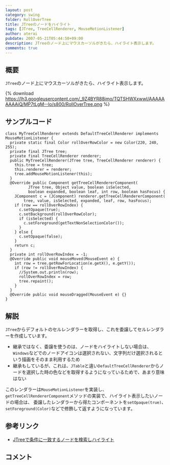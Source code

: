 ```yaml
---
layout: post
category: swing
folder: RollOverTree
title: JTreeのノードをハイライト
tags: [JTree, TreeCellRenderer, MouseMotionListener]
author: aterai
pubdate: 2007-05-21T05:44:50+09:00
description: JTreeのノード上にマウスカーソルがきたら、ハイライト表示します。
comments: true
---
```

## 概要
`JTree`のノード上にマウスカーソルがきたら、ハイライト表示します。

{% download https://lh3.googleusercontent.com/_9Z4BYR88imo/TQTSHWXxwwI/AAAAAAAAAiQ/MP7tLgM--lo/s800/RollOverTree.png %}

## サンプルコード
<pre class="prettyprint"><code>class MyTreeCellRenderer extends DefaultTreeCellRenderer implements MouseMotionListener {
  private static final Color rollOverRowColor = new Color(220, 240, 255);
  private final JTree tree;
  private final TreeCellRenderer renderer;
  public MyTreeCellRenderer(JTree tree, TreeCellRenderer renderer) {
    this.tree = tree;
    this.renderer = renderer;
    tree.addMouseMotionListener(this);
  }
  @Override public Component getTreeCellRendererComponent(
          JTree tree, Object value, boolean isSelected,
          boolean expanded, boolean leaf, int row, boolean hasFocus) {
    JComponent c = (JComponent) renderer.getTreeCellRendererComponent(
        tree, value, isSelected, expanded, leaf, row, hasFocus);
    if (row == rollOverRowIndex) {
      c.setOpaque(true);
      c.setBackground(rollOverRowColor);
      if (isSelected) {
        c.setForeground(getTextNonSelectionColor());
      }
    } else {
      c.setOpaque(false);
    }
    return c;
  }
  private int rollOverRowIndex = -1;
  @Override public void mouseMoved(MouseEvent e) {
    int row = tree.getRowForLocation(e.getX(), e.getY());
    if (row != rollOverRowIndex) {
      //System.out.println(row);
      rollOverRowIndex = row;
      tree.repaint();
    }
  }
  @Override public void mouseDragged(MouseEvent e) {}
}
</code></pre>

## 解説
`JTree`からデフォルトのセルレンダラーを取得し、これを委譲してセルレンダラーを作成しています。

- 継承ではなく、委譲を使うのは、ノードをハイライトしない場合は、`Windows`などでのノードアイコンは選択されない、文字列だけ選択されるという描画をそのまま利用するため
- 継承もしているが、これは、`JTable`と違い`DefaultTreeCellRenderer`からノードを選択した時の色などを取得するようになっているためで、あまり意味はない

<!-- dummy comment line for breaking list -->

このレンダラーは`MouseMotionListener`を実装し、`getTreeCellRendererComponent`メソッドの実装で、ハイライト表示したいノードの場合は、
委譲したレンダラーから得たコンポーネントを`setOpaque(true)`、`setForeground(Color)`などで修飾して返すようになっています。

## 参考リンク
- [JTreeで条件に一致するノードを検索しハイライト](http://ateraimemo.com/Swing/TreeNodeHighlightSearch.html)

<!-- dummy comment line for breaking list -->

## コメント

